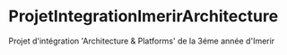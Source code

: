 # ProjetIntegrationImerirArchitecture
Projet d'intégration 'Architecture &amp; Platforms' de la 3éme année d'Imerir
